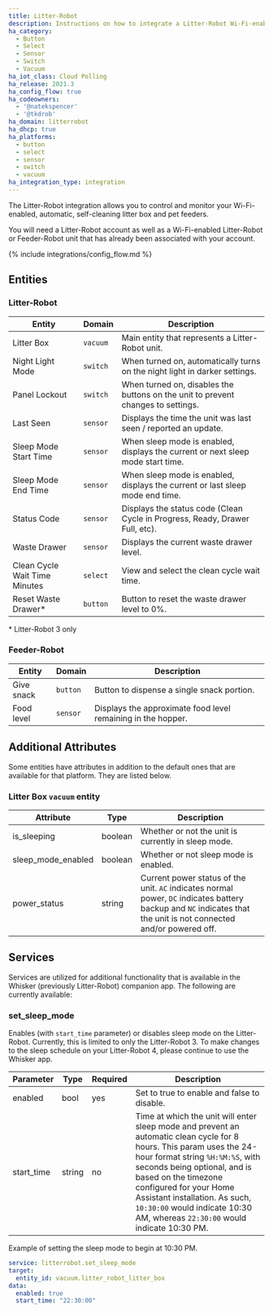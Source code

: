 ```yaml
---
title: Litter-Robot
description: Instructions on how to integrate a Litter-Robot Wi-Fi-enabled, automatic, self-cleaning litter box to Home Assistant.
ha_category:
  - Button
  - Select
  - Sensor
  - Switch
  - Vacuum
ha_iot_class: Cloud Polling
ha_release: 2021.3
ha_config_flow: true
ha_codeowners:
  - '@natekspencer'
  - '@tkdrob'
ha_domain: litterrobot
ha_dhcp: true
ha_platforms:
  - button
  - select
  - sensor
  - switch
  - vacuum
ha_integration_type: integration
---
```


The Litter-Robot integration allows you to control and monitor your Wi-Fi-enabled, automatic, self-cleaning litter box and pet feeders.

You will need a Litter-Robot account as well as a Wi-Fi-enabled Litter-Robot or Feeder-Robot unit that has already been associated with your account.

{% include integrations/config_flow.md %}

## Entities

### Litter-Robot

| Entity                        | Domain   | Description                                                                      |
| ----------------------------- | -------- | -------------------------------------------------------------------------------- |
| Litter Box                    | `vacuum` | Main entity that represents a Litter-Robot unit.                                 |
| Night Light Mode              | `switch` | When turned on, automatically turns on the night light in darker settings.       |
| Panel Lockout                 | `switch` | When turned on, disables the buttons on the unit to prevent changes to settings. |
| Last Seen                     | `sensor` | Displays the time the unit was last seen / reported an update.                   |
| Sleep Mode Start Time         | `sensor` | When sleep mode is enabled, displays the current or next sleep mode start time.  |
| Sleep Mode End Time           | `sensor` | When sleep mode is enabled, displays the current or last sleep mode end time.    |
| Status Code                   | `sensor` | Displays the status code (Clean Cycle in Progress, Ready, Drawer Full, etc).     |
| Waste Drawer                  | `sensor` | Displays the current waste drawer level.                                         |
| Clean Cycle Wait Time Minutes | `select` | View and select the clean cycle wait time.                                       |
| Reset Waste Drawer*           | `button` | Button to reset the waste drawer level to 0%.                                    |

\* Litter-Robot 3 only

### Feeder-Robot

| Entity     | Domain   | Description                                                  |
| ---------- | -------- | ------------------------------------------------------------ |
| Give snack | `button` | Button to dispense a single snack portion.                   |
| Food level | `sensor` | Displays the approximate food level remaining in the hopper. |

## Additional Attributes

Some entities have attributes in addition to the default ones that are available for that platform. They are listed below.

### Litter Box `vacuum` entity

| Attribute          | Type    | Description                                                                                                                                                        |
| ------------------ | ------- | ------------------------------------------------------------------------------------------------------------------------------------------------------------------ |
| is_sleeping        | boolean | Whether or not the unit is currently in sleep mode.                                                                                                                |
| sleep_mode_enabled | boolean | Whether or not sleep mode is enabled.                                                                                                                              |
| power_status       | string  | Current power status of the unit. `AC` indicates normal power, `DC` indicates battery backup and `NC` indicates that the unit is not connected and/or powered off. |

## Services

Services are utilized for additional functionality that is available in the Whisker (previously Litter-Robot) companion app. The following are currently available:

### set_sleep_mode

Enables (with `start_time` parameter) or disables sleep mode on the Litter-Robot. Currently, this is limited to only the Litter-Robot 3. To make changes to the sleep schedule on your Litter-Robot 4, please continue to use the Whisker app.

| Parameter  | Type   | Required | Description                                                                                                                                                                                                                                                                                                                                              |
| ---------- | ------ | -------- | -------------------------------------------------------------------------------------------------------------------------------------------------------------------------------------------------------------------------------------------------------------------------------------------------------------------------------------------------------- |
| enabled    | bool   | yes      | Set to true to enable and false to disable.                                                                                                                                                                                                                                                                                                              |
| start_time | string | no       | Time at which the unit will enter sleep mode and prevent an automatic clean cycle for 8 hours. This param uses the 24-hour format string `%H:%M:%S`, with seconds being optional, and is based on the timezone configured for your Home Assistant installation. As such, `10:30:00` would indicate 10:30 AM, whereas `22:30:00` would indicate 10:30 PM. |

Example of setting the sleep mode to begin at 10:30 PM.

```yaml
service: litterrobot.set_sleep_mode
target:
  entity_id: vacuum.litter_robot_litter_box
data:
  enabled: true
  start_time: "22:30:00"

```
